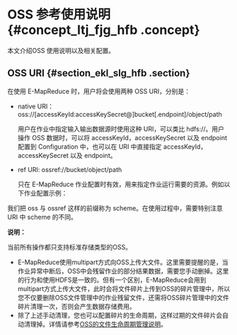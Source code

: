 # OSS 参考使用说明 {#concept_ltj_fjg_hfb .concept}

本文介绍OSS 使用说明以及相关配置。

## OSS URI {#section_ekl_slg_hfb .section}

在使用 E-MapReduce 时，用户将会使用两种 OSS URI，分别是：

-   native URI： oss://\[accessKeyId:accessKeySecret@\]bucket\[.endpoint\]/object/path

    用户在作业中指定输入输出数据源时使用这种 URI，可以类比 hdfs://。用户操作 OSS 数据时，可以将 accessKeyId，accessKeySecret 以及 endpoint 配置到 Configuration 中，也可以在 URI 中直接指定 accessKeyId，accessKeySecret 以及 endpoint。

-   ref URI: ossref://bucket/object/path

    只在 E-MapReduce 作业配置时有效，用来指定作业运行需要的资源。例如以下作业配置示例：


我们把 oss 与 ossref 这样的前缀称为 scheme。在使用过程中，需要特别注意 URI 中 scheme 的不同。

**说明：** 

当前所有操作都只支持标准存储类型的OSS。

-   E-MapReduce使用multipart方式向OSS上传大文件。这里需要提醒的是，当作业异常中断后，OSS中会残留作业的部分结果数据，需要您手动删掉。这里的行为和使用HDFS是一致的。但有一个区别，E-MapReduce会用到multipart方式上传大文件，此时会将文件碎片上传到OSS的碎片管理中，所以您不仅要删除OSS文件管理中的作业残留文件，还需将OSS碎片管理中的文件碎片清理一次，否则会产生数据存储费用。
-   除了上述手动清理，您也可以配置碎片的生命周期，这样过期的文件碎片会自动清理掉。详情请参考[OSS的文件生命周期管理说明](../../../../../intl.zh-CN/控制台用户指南/管理存储空间/设置生命周期.md#)。

